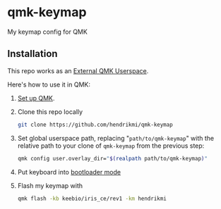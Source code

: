 # qmk-keymap

My keymap config for QMK

## Installation

This repo works as an [External QMK Userspace](https://docs.qmk.fm/newbs_external_userspace).

Here's how to use it in QMK:

1. [Set up QMK](https://docs.qmk.fm/newbs).

2. Clone this repo locally

   ```sh
   git clone https://github.com/hendrikmi/qmk-keymap
   ```

3. Set global userspace path, replacing "`path/to/qmk-keymap`" with the relative path to your clone of `qmk-keymap` from the previous step:

   ```sh
   qmk config user.overlay_dir="$(realpath path/to/qmk-keymap)"
   ```

4. Put keyboard into [bootloader mode](https://docs.qmk.fm/newbs_flashing#put-your-keyboard-into-dfu-bootloader-mode)

5. Flash my keymap with

   ```sh
   qmk flash -kb keebio/iris_ce/rev1 -km hendrikmi
   ```
